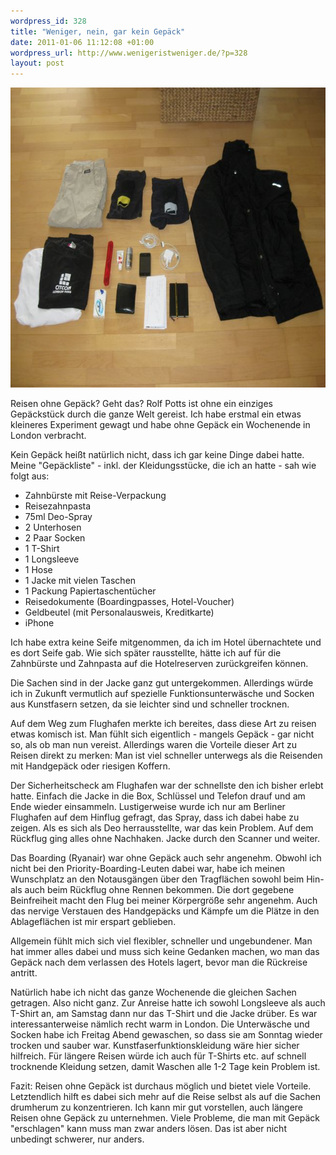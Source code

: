 ```yaml
--- 
wordpress_id: 328
title: "Weniger, nein, gar kein Gepäck"
date: 2011-01-06 11:12:08 +01:00
wordpress_url: http://www.wenigeristweniger.de/?p=328
layout: post
---
```

<div class="center"><a href="/wp-content/uploads/2010/11/IMG_1618.jpg"><img class="aligncenter size-full wp-image-335" title="IMG_1618" src="/wp-content/uploads/2010/11/IMG_1618.jpg" alt="Gepäckliste" width="640" height="480" /></a>
</div>

Reisen ohne Gepäck? Geht das? Rolf Potts ist ohne ein einziges Gepäckstück durch die ganze Welt gereist. Ich habe erstmal ein etwas kleineres Experiment gewagt und habe ohne Gepäck ein Wochenende in London verbracht.

Kein Gepäck heißt natürlich nicht, dass ich gar keine Dinge dabei hatte. Meine "Gepäckliste" - inkl. der Kleidungsstücke, die ich an hatte - sah wie folgt aus:
<ul>
	<li>Zahnbürste mit Reise-Verpackung</li>
	<li>Reisezahnpasta</li>
	<li>75ml Deo-Spray</li>
		<li>2 Unterhosen</li>
	<li>2 Paar Socken</li>
	<li>1 T-Shirt</li>
	<li>1 Longsleeve</li>
	<li>1 Hose</li>
	<li>1 Jacke mit vielen Taschen</li>
	<li>1 Packung Papiertaschentücher</li>
	<li>Reisedokumente (Boardingpasses, Hotel-Voucher)</li>
	<li>Geldbeutel (mit Personalausweis, Kreditkarte)</li>
	<li>iPhone</li>
</ul>
Ich habe extra keine Seife mitgenommen, da ich im Hotel übernachtete und es dort Seife gab. Wie sich später rausstellte, hätte ich auf für die Zahnbürste und Zahnpasta auf die Hotelreserven zurückgreifen können.

Die Sachen sind in der Jacke ganz gut untergekommen. Allerdings würde ich in Zukunft vermutlich auf spezielle Funktionsunterwäsche und Socken aus Kunstfasern setzen, da sie leichter sind und schneller trocknen.

Auf dem Weg zum Flughafen merkte ich bereites, dass diese Art zu reisen etwas komisch ist. Man fühlt sich eigentlich - mangels Gepäck - gar nicht so, als ob man nun vereist. Allerdings waren die Vorteile dieser Art zu Reisen direkt zu merken: Man ist viel schneller unterwegs als die Reisenden mit Handgepäck oder riesigen Koffern.

Der Sicherheitscheck am Flughafen war der schnellste den ich bisher erlebt hatte. Einfach die Jacke in die Box, Schlüssel und Telefon drauf und am Ende wieder einsammeln. Lustigerweise wurde ich nur am Berliner Flughafen auf dem Hinflug gefragt, das Spray, dass ich dabei habe zu zeigen. Als es sich als Deo herrausstellte, war das kein Problem. Auf dem Rückflug ging alles ohne Nachhaken. Jacke durch den Scanner und weiter.

Das Boarding (Ryanair) war ohne Gepäck auch sehr angenehm. Obwohl ich nicht bei den Priority-Boarding-Leuten dabei war, habe ich meinen Wunschplatz an den Notausgängen über den Tragflächen sowohl beim Hin- als auch beim Rückflug ohne Rennen bekommen. Die dort gegebene Beinfreiheit macht den Flug bei meiner Körpergröße sehr angenehm. Auch das nervige Verstauen des Handgepäcks und Kämpfe um die Plätze in den Ablageflächen ist mir erspart geblieben.

Allgemein fühlt mich sich viel flexibler, schneller und ungebundener. Man hat immer alles dabei und muss sich keine Gedanken machen, wo man das Gepäck nach dem verlassen des Hotels lagert, bevor man die Rückreise antritt.

Natürlich habe ich nicht das ganze Wochenende die gleichen Sachen getragen. Also nicht ganz. Zur Anreise hatte ich sowohl Longsleeve als auch T-Shirt an, am Samstag dann nur das T-Shirt und die Jacke drüber. Es war interessanterweise nämlich recht warm in London. Die Unterwäsche und Socken habe ich Freitag Abend gewaschen, so dass sie am Sonntag wieder trocken und sauber war. Kunstfaserfunktionskleidung wäre hier sicher hilfreich. Für längere Reisen würde ich auch für T-Shirts etc. auf schnell trocknende Kleidung setzen, damit Waschen alle 1-2 Tage kein Problem ist.

Fazit: Reisen ohne Gepäck ist durchaus möglich und bietet viele Vorteile. Letztendlich hilft es dabei sich mehr auf die Reise selbst als auf die Sachen drumherum zu konzentrieren. Ich kann mir gut vorstellen, auch längere Reisen ohne Gepäck zu unternehmen. Viele Probleme, die man mit Gepäck "erschlagen" kann muss man zwar anders lösen. Das ist aber nicht unbedingt schwerer, nur anders.
